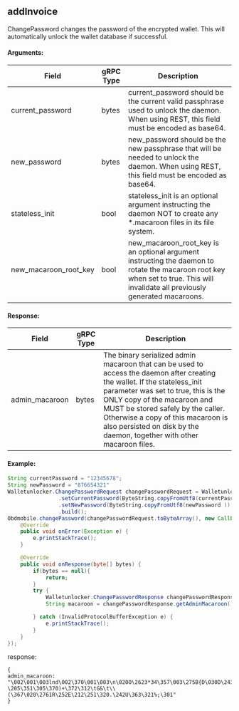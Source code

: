 ## addInvoice
<!-- 
中文用注释符号注释掉。创建一个收款Invoice 
-->  

ChangePassword changes the password of the encrypted wallet. This will automatically unlock the wallet database if successful.

#### Arguments:
| Field		   |	gRPC Type		|	   Description  |
| -------- 	 |	---------   |    ---------    |  
| current_password	     |	bytes		  |current_password should be the current valid passphrase used to unlock the daemon. When using REST, this field must be encoded as base64.|
| new_password	     |	bytes		  |new_password should be the new passphrase that will be needed to unlock the daemon. When using REST, this field must be encoded as base64.|
| stateless_init	     |	bool		  |stateless_init is an optional argument instructing the daemon NOT to create any *.macaroon files in its file system.|
| new_macaroon_root_key	     |	bool		  |new_macaroon_root_key is an optional argument instructing the daemon to rotate the macaroon root key when set to true. This will invalidate all previously generated macaroons.|

#### Response:
| Field		         |	gRPC Type		|	   Description  |
| -------- 	       |	---------   |    ---------    |  
| admin_macaroon|	bytes	    |The binary serialized admin macaroon that can be used to access the daemon after creating the wallet. If the stateless_init parameter was set to true, this is the ONLY copy of the macaroon and MUST be stored safely by the caller. Otherwise a copy of this macaroon is also persisted on disk by the daemon, together with other macaroon files.|

#### Example:

<!--
java code example
-->

```java
String currentPassword = "12345678";
String newPassword = "876654321"
Walletunlocker.ChangePasswordRequest changePasswordRequest = Walletunlocker.ChangePasswordRequest.newBuilder()
                .setCurrentPassword(ByteString.copyFromUtf8(currentPassword ))
                .setNewPassword(ByteString.copyFromUtf8(newPassword ))
                .build();
Obdmobile.changePassword(changePasswordRequest.toByteArray(), new Callback() {
    @Override
    public void onError(Exception e) {
        e.printStackTrace();
    }

    @Override
    public void onResponse(byte[] bytes) {
        if(bytes == null){
            return;
        }
        try {
            Walletunlocker.ChangePasswordResponse changePasswordResponse = Walletunlocker.ChangePasswordResponse.parseFrom(bytes);
            String macaroon = changePasswordResponse.getAdminMacaroon().toString();

        } catch (InvalidProtocolBufferException e) {
            e.printStackTrace();
        }
    }
});
```

<!--
下面放例子的返回结果 
-->
response:
```
{
admin_macaroon: "\002\001\003lnd\002\370\001\003\n\020O\2623*34\357\003\275B{D\030D\243\321\022\0010\032\026\n\aaddress\022\004read\022\005write\032\023\n\004info\022\004read\022\005write\032\027\n\binvoices\022\004read\022\005write\032!\n\bmacaroon\022\bgenerate\022\004read\022\005write\032\026\n\amessage\022\004read\022\005write\032\027\n\boffchain\022\004read\022\005write\032\026\n\aonchain\022\004read\022\005write\032\024\n\005peers\022\004read\022\005write\032\030\n\006signer\022\bgenerate\022\004read\000\000\006 \205\351\305\370)+\372\312\tG&\t\\(\367\020\2761R\252E\212\251\320.\242U\363\321%;\301"
}
```


